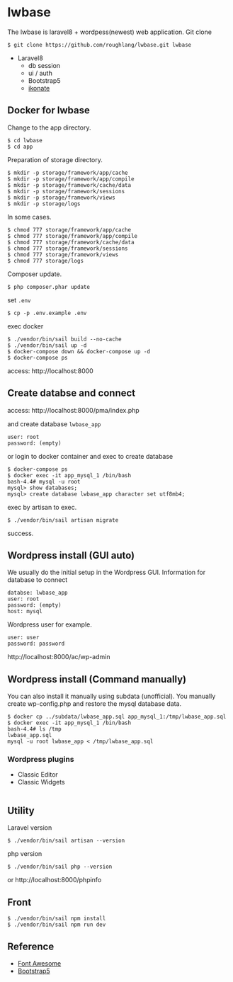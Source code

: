 # lwbase

The lwbase is laravel8 + wordpess(newest) web application.
Git clone
```
$ git clone https://github.com/roughlang/lwbase.git lwbase
```

- Laravel8
    - db session
    - ui / auth
    - Bootstrap5
    - [ikonate](https://ikonate.com/)

## Docker for lwbase

Change to the app directory.
```
$ cd lwbase
$ cd app
```

Preparation of storage directory.
```
$ mkdir -p storage/framework/app/cache
$ mkdir -p storage/framework/app/compile
$ mkdir -p storage/framework/cache/data
$ mkdir -p storage/framework/sessions
$ mkdir -p storage/framework/views
$ mkdir -p storage/logs
```
In some cases.
```
$ chmod 777 storage/framework/app/cache
$ chmod 777 storage/framework/app/compile
$ chmod 777 storage/framework/cache/data
$ chmod 777 storage/framework/sessions
$ chmod 777 storage/framework/views
$ chmod 777 storage/logs
```
Composer update.
```
$ php composer.phar update
```
set `.env`
```
$ cp -p .env.example .env
```
exec docker
```
$ ./vendor/bin/sail build --no-cache  
$ ./vendor/bin/sail up -d
$ docker-compose down && docker-compose up -d
$ docker-compose ps
```
access: http://localhost:8000


## Create databse and connect

access: http://localhost:8000/pma/index.php  

and create database `lwbase_app`
```
user: root  
password: (empty)
```

or login to docker container and exec to create database
```
$ docker-compose ps
$ docker exec -it app_mysql_1 /bin/bash
bash-4.4# mysql -u root
mysql> show databases;
mysql> create database lwbase_app character set utf8mb4;
```

exec by artisan to exec.
```
$ ./vendor/bin/sail artisan migrate
````
success.

## Wordpress install (GUI auto)

We usually do the initial setup in the Wordpress GUI.
Information for database to connect
```
databse: lwbase_app
user: root
password: (empty)
host: mysql
```
Wordpress user for example.
```
user: user
password: password
```
http://localhost:8000/ac/wp-admin

## Wordpress install (Command manually)

You can also install it manually using subdata (unofficial). You manually create wp-config.php and restore the mysql database data.

```
$ docker cp ../subdata/lwbase_app.sql app_mysql_1:/tmp/lwbase_app.sql
$ docker exec -it app_mysql_1 /bin/bash
bash-4.4# ls /tmp
lwbase_app.sql
mysql -u root lwbase_app < /tmp/lwbase_app.sql
```

### Wordpress plugins

- Classic Editor
- Classic Widgets
```
```

## Utility

Laravel version
```
$ ./vendor/bin/sail artisan --version
```
php version
```
$ ./vendor/bin/sail php --version
```
or http://localhost:8000/phpinfo


## Front

```
$ ./vendor/bin/sail npm install
$ ./vendor/bin/sail npm run dev
```

## Reference

- [Font Awesome](https://fontawesome.com/)
- [Bootstrap5](https://getbootstrap.jp/)